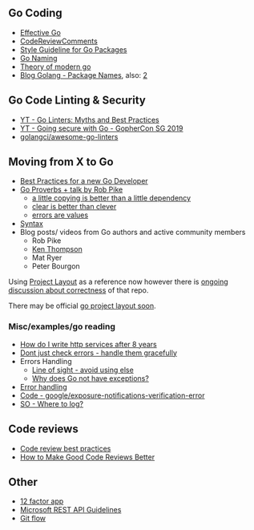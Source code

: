 ## Go Coding
- [Effective Go](https://golang.org/doc/effective_go.html)
- [CodeReviewComments](https://github.com/golang/go/wiki/CodeReviewComments)
- [Style Guideline for Go Packages](https://rakyll.org/style-packages/)
- [Go Naming](https://talks.golang.org/2014/names.slide#1)
- [Theory of modern go](https://peter.bourgon.org/blog/2017/06/09/theory-of-modern-go.html)
- [Blog Golang - Package Names](https://blog.golang.org/package-names), also: [2](https://github.com/golang/go/wiki/CodeReviewComments#indent-error-flow)
 
## Go Code Linting & Security
- [YT - Go Linters: Myths and Best Practices](https://www.youtube.com/watch?v=1U-Gzz4TYP0)
- [YT - Going secure with Go - GopherCon SG 2019](https://www.youtube.com/watch?v=9e2gRtzemGo)
- [golangci/awesome-go-linters](https://github.com/golangci/awesome-go-linters)
 
 
## Moving from X to Go
- [Best Practices for a new Go Developer](https://blog.rubylearning.com/best-practices-for-a-new-go-developer-8660384302fc)
- [Go Proverbs + talk by Rob Pike](http://go-proverbs.github.io/)
  - [a little copying is better than a little dependency](https://www.youtube.com/watch?v=PAAkCSZUG1c&t=568s)
  - [clear is better than clever](https://www.youtube.com/watch?v=PAAkCSZUG1c&t=14m35s)
  - [errors are values](https://www.youtube.com/watch?v=PAAkCSZUG1c&t=16m13s)
- [Syntax](https://talks.golang.org/2014/go4gophers.slide#42)
- Blog posts/ videos from Go authors and active community members
  - Rob Pike
  - [Ken Thompson](https://en.wikipedia.org/wiki/Ken_Thompson)
  - Mat Ryer
  - Peter Bourgon

Using [Project Layout](https://github.com/golang-standards/project-layout#go-directories) as a reference now however there is [ongoing discussion about correctness](https://github.com/golang-standards/project-layout/issues/117) of that repo.

There may be official [go project layout soon](https://github.com/golang/go/issues/45861).

### Misc/examples/go reading
- [How do I write http services after 8 years](https://pace.dev/blog/2018/05/09/how-I-write-http-services-after-eight-years.html)
- [Dont just check errors - handle them gracefully](https://dave.cheney.net/2016/04/27/dont-just-check-errors-handle-them-gracefully)
- Errors Handling
   - [Line of sight - avoid using else](https://medium.com/@matryer/line-of-sight-in-code-186dd7cdea88)
   - [Why does Go not have exceptions?](https://golang.org/doc/faq#exceptions)
- [Error handling](https://talks.golang.org/2014/go4gophers.slide#51)
- [Code - google/exposure-notifications-verification-error](https://github.com/google/exposure-notifications-verification-server/blob/main/cmd/server/main.go)
- [SO - Where to log? ](https://stackoverflow.com/a/41494735)

## Code reviews
- [Code review best practices](https://blog.palantir.com/code-review-best-practices-19e02780015f)
- [How to Make Good Code Reviews Better](https://stackoverflow.blog/2019/09/30/how-to-make-good-code-reviews-better/)

## Other
- [12 factor app](https://12factor.net/)
- [Microsoft REST API Guidelines](https://github.com/microsoft/api-guidelines/blob/vNext/Guidelines.md)
- [Git flow](https://nvie.com/posts/a-successful-git-branching-model/)

<!--
**JPE-DBG/JPE-DBG** is a ✨ _special_ ✨ repository because its `README.md` (this file) appears on your GitHub profile.

Here are some ideas to get you started:

- 🔭 I’m currently working on ...
- 🌱 I’m currently learning ...
- 👯 I’m looking to collaborate on ...
- 🤔 I’m looking for help with ...
- 💬 Ask me about ...
- 📫 How to reach me: ...
- 😄 Pronouns: ...
- ⚡ Fun fact: ...
-->
